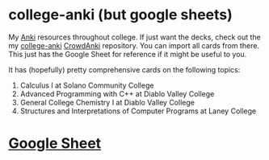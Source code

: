 # college-anki (but google sheets)
My [Anki](https://apps.ankiweb.net/) resources throughout college. If just want the decks, check out the my [college-anki](https://github.com/standafer/college-anki) [CrowdAnki](https://github.com/Stvad/CrowdAnki) repository. You can import all cards from there. This just has the Google Sheet for reference if it might be useful to you.

It has (hopefully) pretty comprehensive cards on the following topics:
1) Calculus I at Solano Community College
2) Advanced Programming with C++ at Diablo Valley College
3) General College Chemistry I at Diablo Valley College
4) Structures and Interpretations of Computer Programs at Laney College

# [Google Sheet](https://docs.google.com/spreadsheets/d/1-ejxYbVM4HEIkU0l8CVoBTdhEWPH6VIayKCfu5CbaPw)
